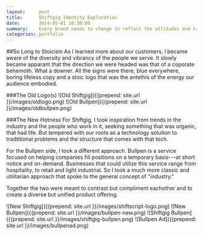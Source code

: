 ```yaml
---
layout:     post
title:      Shiftgig Identity Exploration
date:       2014-05-01 18:30:00
summary:    Every brand needs to change to reflect the attitudes and tastes of its customer.
categories: portfolio
---
```


##So Long to Stoicism
As I learned more about our customers, I became aware of the diversity and vibrancy of the people we serve. It slowly became apparant that the direction we were headed was that of a coporate behemoth. What a downer. All the signs were there, blue everywhere, boring lifeless copy and a stoic logo that was the antethis of the energy our audience embodied.

###The Old Logo(s)
![Old Shiftgig]({{prepend: site.url }}/images/oldlogo.png)
![Old Bullpen]({{prepend: site.url }}/images/oldbullpen.png)

###The New Hotness
For Shiftgig, I took inspiration from trends in the industry and the people who work in it, seeking something that was organic, that had life. But tempered with our roots as a technology solution to tradtitional problems and the structure that comes with that tech.

For the Bullpen side, I took a different approach. Bullpen is a service focused on helping companies fill positions on a temporary basis---at short notice and on-demand. Businesses that could utilize this service range from hospitality, to retail and light industrial. So I took a much more classic and utilitarian approach that spoke to the general concept of "industry."

Together the two were meant to contrast but compliment eachother and to create a diverse but unified product offering.

![New Shiftgig]({{prepend: site.url }}/images/shiftscript-logo.png)
![New Bullpen]({{prepend: site.url }}/images/bullpen-new.png)
![Shiftgig Bullpen]({{prepend: site.url }}/images/shiftgig-bullpen.png)
![Bullpen Ad]({{prepend: site.url }}/images/bullpenad.png)
